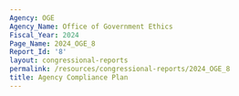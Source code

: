 ```yaml
---
Agency: OGE
Agency_Name: Office of Government Ethics
Fiscal_Year: 2024
Page_Name: 2024_OGE_8
Report_Id: '8'
layout: congressional-reports
permalink: /resources/congressional-reports/2024_OGE_8
title: Agency Compliance Plan
---
```

